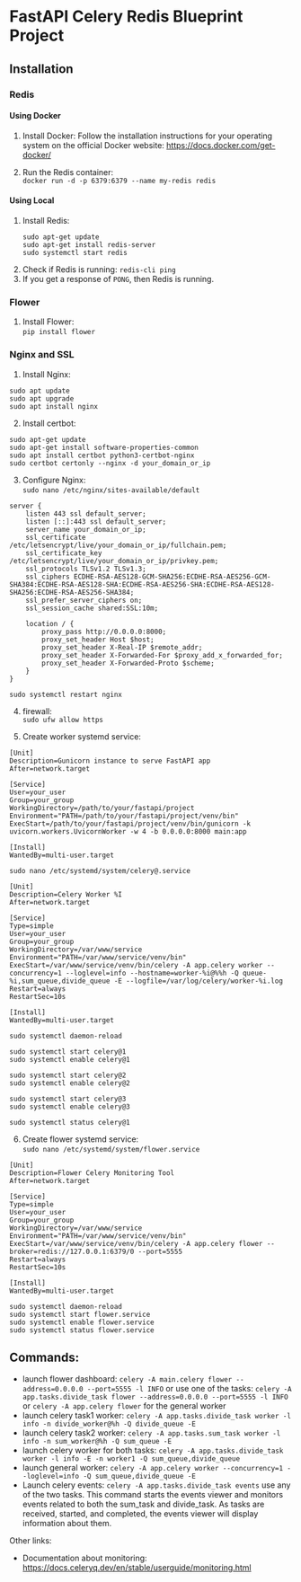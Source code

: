 # FastAPI Celery Redis Blueprint Project

## Installation

### Redis

#### Using Docker

1. Install Docker: Follow the installation instructions for your operating system on the official Docker website: https://docs.docker.com/get-docker/

2. Run the Redis container:  
   `docker run -d -p 6379:6379 --name my-redis redis`
#### Using Local 
1. Install Redis:
    ```
   sudo apt-get update
   sudo apt-get install redis-server
   sudo systemctl start redis
   ```
2. Check if Redis is running: `redis-cli ping`
3. If you get a response of `PONG`, then Redis is running.

### Flower

1. Install Flower:  
`pip install flower`

### Nginx and SSL

1. Install Nginx:
```
sudo apt update  
sudo apt upgrade  
sudo apt install nginx
```

2. Install certbot:
```
sudo apt-get update
sudo apt-get install software-properties-common
sudo apt install certbot python3-certbot-nginx
sudo certbot certonly --nginx -d your_domain_or_ip
```

3. Configure Nginx:  
`sudo nano /etc/nginx/sites-available/default`  
```
server {
    listen 443 ssl default_server;
    listen [::]:443 ssl default_server;
    server_name your_domain_or_ip;
    ssl_certificate /etc/letsencrypt/live/your_domain_or_ip/fullchain.pem;
    ssl_certificate_key /etc/letsencrypt/live/your_domain_or_ip/privkey.pem;
    ssl_protocols TLSv1.2 TLSv1.3;
    ssl_ciphers ECDHE-RSA-AES128-GCM-SHA256:ECDHE-RSA-AES256-GCM-SHA384:ECDHE-RSA-AES128-SHA:ECDHE-RSA-AES256-SHA:ECDHE-RSA-AES128-SHA256:ECDHE-RSA-AES256-SHA384;
    ssl_prefer_server_ciphers on;
    ssl_session_cache shared:SSL:10m;

    location / {
        proxy_pass http://0.0.0.0:8000;
        proxy_set_header Host $host;
        proxy_set_header X-Real-IP $remote_addr;
        proxy_set_header X-Forwarded-For $proxy_add_x_forwarded_for;
        proxy_set_header X-Forwarded-Proto $scheme;
    }
}
```
`sudo systemctl restart nginx
`  

4. firewall:  
`sudo ufw allow https`     

5. Create worker systemd service:  
```
[Unit]
Description=Gunicorn instance to serve FastAPI app
After=network.target

[Service]
User=your_user
Group=your_group
WorkingDirectory=/path/to/your/fastapi/project
Environment="PATH=/path/to/your/fastapi/project/venv/bin"
ExecStart=/path/to/your/fastapi/project/venv/bin/gunicorn -k uvicorn.workers.UvicornWorker -w 4 -b 0.0.0.0:8000 main:app

[Install]
WantedBy=multi-user.target

```
`sudo nano /etc/systemd/system/celery@.service
   `
```
[Unit]
Description=Celery Worker %I
After=network.target

[Service]
Type=simple
User=your_user
Group=your_group
WorkingDirectory=/var/www/service
Environment="PATH=/var/www/service/venv/bin"
ExecStart=/var/www/service/venv/bin/celery -A app.celery worker --concurrency=1 --loglevel=info --hostname=worker-%i@%%h -Q queue-%i,sum_queue,divide_queue -E --logfile=/var/log/celery/worker-%i.log
Restart=always
RestartSec=10s

[Install]
WantedBy=multi-user.target
```  
```
sudo systemctl daemon-reload

sudo systemctl start celery@1
sudo systemctl enable celery@1

sudo systemctl start celery@2
sudo systemctl enable celery@2

sudo systemctl start celery@3
sudo systemctl enable celery@3

sudo systemctl status celery@1

```  
6. Create flower systemd service:  
`sudo nano /etc/systemd/system/flower.service
   `
```
[Unit]
Description=Flower Celery Monitoring Tool
After=network.target

[Service]
Type=simple
User=your_user
Group=your_group
WorkingDirectory=/var/www/service
Environment="PATH=/var/www/service/venv/bin"
ExecStart=/var/www/service/venv/bin/celery -A app.celery flower --broker=redis://127.0.0.1:6379/0 --port=5555
Restart=always
RestartSec=10s

[Install]
WantedBy=multi-user.target
```  
```
sudo systemctl daemon-reload
sudo systemctl start flower.service
sudo systemctl enable flower.service
sudo systemctl status flower.service
```

## Commands:  
* launch flower dashboard: `celery -A main.celery flower --address=0.0.0.0 --port=5555 -l INFO`  or use one of the tasks: 
`celery -A app.tasks.divide_task flower --address=0.0.0.0 --port=5555 -l INFO` or `celery -A app.celery flower` for the general worker
* launch celery task1 worker: `celery -A app.tasks.divide_task worker -l info -n divide_worker@%h -Q divide_queue -E` 
* launch celery task2 worker: `celery -A app.tasks.sum_task worker -l info -n sum_worker@%h -Q sum_queue -E`
* launch celery worker for both tasks: `celery -A app.tasks.divide_task worker -l info -E -n worker1 -Q sum_queue,divide_queue`
* launch general worker: `celery -A app.celery worker --concurrency=1 --loglevel=info -Q sum_queue,divide_queue -E`
* Launch celery events: `celery -A app.tasks.divide_task events`  use any of the two tasks. This command starts the events viewer and monitors events related to both the sum_task and divide_task. As tasks are received, started, and completed, the events viewer will display information about them.

Other links:
* Documentation about monitoring: https://docs.celeryq.dev/en/stable/userguide/monitoring.html